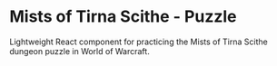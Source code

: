 # Mists of Tirna Scithe - Puzzle
Lightweight React component for practicing the Mists of Tirna Scithe dungeon puzzle in World of Warcraft.


